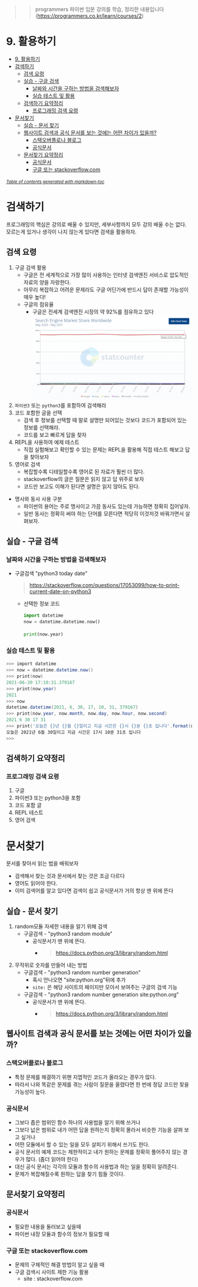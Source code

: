 >> programmers 파이썬 입문 강의를 학습, 정리한 내용입니다 (https://programmers.co.kr/learn/courses/2)

# 9. 활용하기

- [9. 활용하기](#9-활용하기)
- [검색하기](#검색하기)
  - [검색 요령](#검색-요령)
  - [실습 - 구글 검색](#실습---구글-검색)
    - [날짜와 시간을 구하는 방법을 검색해보자](#날짜와-시간을-구하는-방법을-검색해보자)
    - [실습 테스트 및 활용](#실습-테스트-및-활용)
  - [검색하기 요약정리](#검색하기-요약정리)
    - [프로그래밍 검색 요령](#프로그래밍-검색-요령)
- [문서찾기](#문서찾기)
  - [실습 - 문서 찾기](#실습---문서-찾기)
  - [웹사이트 검색과 공식 문서를 보는 것에는 어떤 차이가 있을까?](#웹사이트-검색과-공식-문서를-보는-것에는-어떤-차이가-있을까)
    - [스택오버플로나 블로그](#스택오버플로나-블로그)
    - [공식문서](#공식문서)
  - [문서찾기 요약정리](#문서찾기-요약정리)
    - [공식문서](#공식문서-1)
    - [구글 또는 stackoverflow.com](#구글-또는-stackoverflowcom)

<small><i><a href='http://ecotrust-canada.github.io/markdown-toc/'>Table of contents generated with markdown-toc</a></i></small>


# 검색하기
프로그래밍의 핵심은 강의로 배울 수 있지만, 세부사항까지 모두 강의 배울 수는 없다.  
모르는게 있거나 생각이 나지 않는게 있다면 검색을 활용하자.  
## 검색 요령
1. 구글 검색 활용 
   * 구글은 전 세계적으로 가장 많이 사용하는 인터넷 검색엔진 서비스로 압도적인 자료의 양을 자랑한다.  
   * 아무리 복잡하고 어려운 문제라도 구글 어딘가에 반드시 답이 존재할 가능성이 매우 높다!
   * 구글의 점유율
     * 구글은 전세계 검색엔진 시장의 약 92%를 점유하고 있다
    ![SearchEngineMarketShareWorldwide](image/SearchEngineMarketShareWorldwide.png)
2. `파이썬3` 또는 `python3`를 포함하여 검색해라
3. 코드 포함한 글을 선택
    * 검색 후 정보를 선택할 때 말로 설명만 되어있는 것보다 코드가 포함되어 있는 정보를 선택해라.
    * 코드를 보고 빠르게 답을 찾자
4. REPL을 사용하여 예제 테스트
    * 직접 실험해보고 확인할 수 있는 문제는 REPL을 활용해 직접 테스트 해보고 답을 찾아보자
5. 영어로 검색 
    * 복잡할수록 디테일할수록 영어로 된 자료가 훨씬 더 많다.
    * stackoverflow의 글은 질문은 읽지 않고 답 위주로 보자
    * 코드만 보고도 이해가 된다면 설명은 읽지 않아도 된다.
* 명사와 동사 사용 구분
   * 파이썬의 용어는 주로 명사이고 가끔 동사도 있는데 가능하면 정확히 집어넣자.  
   * 일반 동사는 정확히 써야 하는 단어를 모른다면 적당히 이것저것 바꿔가면서 살펴보자.

## 실습 - 구글 검색
### 날짜와 시간을 구하는 방법을 검색해보자
* 구글검색 "python3 today date"
  >https://stackoverflow.com/questions/17053099/how-to-print-current-date-on-python3
  * 선택한 정보 코드
    ```py
    import datetime
    now = datetime.datetime.now()

    print(now.year)
    ```
### 실습 테스트 및 활용
```powershell
>>> import datetime
>>> now = datetime.datetime.now()
>>> print(now) 
2021-06-30 17:10:31.379167
>>> print(now.year)
2021
>>> now
datetime.datetime(2021, 6, 30, 17, 10, 31, 379167)
>>> print(now.year, now.month, now.day, now.hour, now.second)
2021 6 30 17 31
>>> print('오늘은 {}년 {}월 {}일이고 지금 시간은 {}시 {}분 {}초 입니다'.format(now.year, now.month, now.day, now.hour, now.minute, now.second))
오늘은 2021년 6월 30일이고 지금 시간은 17시 10분 31초 입니다
>>>
```
## 검색하기 요약정리
### 프로그래밍 검색 요령
1. 구글
2. 파이썬3 또는 python3을 포함
3. 코드 포함 글
4. REPL 테스트
5. 영어 검색


# 문서찾기
문서를 찾아서 읽는 법을 배워보자  
* 검색해서 찾는 것과 문서에서 찾는 것은 조금 다르다  
* 영어도 읽어야 한다. 
* 이미 검색어를 알고 있다면 검색이 쉽고 공식문서가 거의 항상 맨 위에 뜬다
## 실습 - 문서 찾기
1. random모듈 자세한 내용을 알기 위해 검색
   * 구글검색 - "python3 random module"
     * 공식문서가 맨 위에 뜬다.
       * >https://docs.python.org/3/library/random.html
2. 무작위로 숫자를 만들어 내는 방법
   * 구글검색 - "python3 random number generation"
     * 혹시 안나오면 "site:python.org"뒤에 추가
     * `site:` 은 해당 사이트의 페이지만 모아서 보여주는 구글의 검색 기능
   * 구글검색 - "python3 random number generation site:python.org"
     * 공식문서가 맨 위에 뜬다.
       * >https://docs.python.org/3/library/random.html

## 웹사이트 검색과 공식 문서를 보는 것에는 어떤 차이가 있을까?
### 스택오버플로나 블로그
* 특정 문제를 해결하기 위핸 지엽적인 코드가 올라오는 경우가 많다.
* 따라서 나와 똑같은 문제를 겪는 사람이 질문을 올렸다면 한 번에 정답 코드만 찾을 가능성이 높다.
### 공식문서
* 그보다 좁은 범위인 함수 하나의 사용법을 알기 위해 쓰거나  
* 그보다 넚은 범위로 내가 어떤 답을 원하는지 정확히 몰라서 비슷한 기능을 살펴 보고 싶거나  
* 어떤 모듈에서 할 수 있는 일을 모두 살피기 위해서 쓰기도 한다.
* 공식 문서의 예제 코드는 제한적이고 내가 원하는 문제를 정확히 풀어주지 않는 경우가 많다. (좀더 읽어야 한다)
* 대신 공식 문서는 각각의 모듈과 함수의 사용법과 하는 일을 정확히 알려준다.
* 문제가 복잡해질수록 원하는 답을 찾기 힘들 것이다.

## 문서찾기 요약정리
### 공식문서
* 필요한 내용을 둘러보고 싶을때
* 파이썬 내장 모듈과 함수의 정보가 필요할 때
### 구글 또는 stackoverflow.com
* 문제의 구체적인 해결 방법이 알고 싶을 때
* 구글 검색시 사이트 제한 기능 활용 
  * site : stackoverflow.com